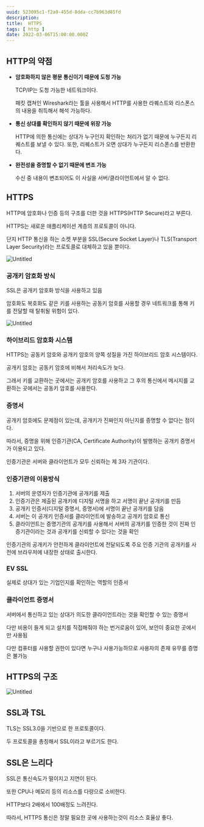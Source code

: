 ```yaml
---
uuid: 523095c1-f2a9-455d-8dda-cc7b963d85fd
description: 
title:  HTTPS
tags: [ http ]
date: 2022-03-06T15:00:00.000Z
---
```









## HTTP의 약점

- **암호화하지 않은 평문 통신이기 때문에 도청 가능**
    
    TCP/IP는 도청 가능한 네트워크이다.
    
    패킷 캡쳐인 Wireshark라는 툴을 사용해서 HTTP를 사용한 라퀘스트와 리스폰스의 내용을 취득해서 해석 가능하다.
    
- **통신 상대를 확인하지 않기 때문에 위장 가능**
    
    HTTP에 의한 통신에는 상대가 누구인지 확인하는 처리가 없기 때문에 누구든지 리퀘스트를 보낼 수 있다. 또한, 리퀘스트가 오면 상대가 누구든지 리스폰스를 반환한다.
    
- **완전성을 증명할 수 없기 때문에 변조 가능**
    
    수신 중 내용이 변조되어도 이 사실을 서버/클라이언트에서 알 수 없다.
    

## HTTPS

HTTP에 암호화나 인증 등의 구조를 더한 것을 HTTPS(HTTP Secure)라고 부른다.

HTTPS는 새로운 애플리케이션 계층의 프로토콜이 아니다.

단지 HTTP 통신을 하는 소켓 부분을 SSL(Secure Socket Layer)나 TLS(Transport Layer Security)라는 프로토콜로 대체하고 있을 뿐이다.

![Untitled](https://vault-r2.dorage.io/523095c1-f2a9-455d-8dda-cc7b963d85fd/untitled.png)

### 공개키 암호화 방식

SSL은 공개키 암호화 방식을 사용하고 있음

암호화도 복호화도 같은 키를 사용하는 공동키 암호를 사용할 경우 네트워크를 통해 키를 전달할 때 탈취될 위험이 있다.

![Untitled](https://vault-r2.dorage.io/523095c1-f2a9-455d-8dda-cc7b963d85fd/untitled.png)

### 하이브리드 암호화 시스템

HTTPS는 공동키 암호와 공개키 암호의 양쪽 성질을 가진 하이브리드 암호 시스템이다.

공개키 암호는 공동키 암호에 비해서 처리속도가 늦다.

그래서 키를 교환하는 곳에서는 공개키 암호를 사용하고 그 후의 통신에서 메시지를 교환하는 곳에서는 공동키 암호를 사용한다.

### 증명서

공개키 암호에도 문제점이 있는데, 공개키가 진짜인지 아닌지를 증명할 수 없다는 점이다.

따라서, 증명을 위해 인증기관(CA, Certificate Authority)이 발행하는 공개키 증명서가 이용되고 있다.

인증기관은 서버와 클라이언트가 모두 신뢰하는 제 3자 기관이다.

### 인증기관의 이용방식

1. 서버의 운영자가 인증기관에 공개키를 제출
2. 인증기관은 제출된 공개키에 디지털 서명을 하고 서명이 끝난 공개키를 만듬
3. 공개키 인증서(디지털 증명서, 증명서)에 서명이 끝난 공개키를 담음
4. 서버는 이 공개키 인증서를 클라이언트에 발송하고 공개키 암호로 통신
5. 클라이언트는 증명기관의 공개키를 사용해서 서버의 공개키를 인증한 것이 진짜 인증기관이라는 것과 공개키를 신뢰할 수 있다는 것을 확인

인증기관의 공개키가 안전하게 클라이언트에 전달되도록 주요 인증 기관의 공개키를 사전에 브라우저에 내장한 상태로 출시한다.

### EV SSL

실제로 상대가 있는 기업인지를 확인하는 역할의 인증서

### 클라이언트 증명서

서버에서 통신하고 있는 상대가 의도한 클라이언트라는 것을 확인할 수 있는 증명서

다만 비용이 들게 되고 설치를 직접해줘야 하는 번거로움이 있어, 보안이 중요한 곳에서만 사용됨

다만 컴퓨터를 사용할 권한이 있다면 누구나 사용가능하므로 사용자의 존재 유무를 증명은 불가능

## HTTPS의 구조

![Untitled](https://vault-r2.dorage.io/523095c1-f2a9-455d-8dda-cc7b963d85fd/untitled.png)

## SSL과 TSL

TLS는 SSL3.0을 기반으로 한 프로토콜이다.

두 프로토콜을 총칭해서 SSL이라고 부르기도 한다.

## SSL은 느리다

SSL은 통신속도가 떨이지고 지연이 된다.

또한 CPU나 메모리 등의 리소스를 다량으로 소비한다.

HTTP보다 2배에서 100배정도 느려진다.

따라서, HTTPS 통신은 정말 필요한 곳에 사용하는것이 리소스 효율상 좋다.
